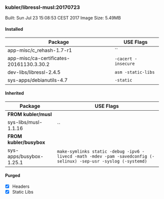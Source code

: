 ### kubler/libressl-musl:20170723

Built: Sun Jul 23 15:08:53 CEST 2017
Image Size: 5.49MB

#### Installed
Package | USE Flags
--------|----------
app-misc/c_rehash-1.7-r1 | ``
app-misc/ca-certificates-20161130.3.30.2 | `-cacert -insecure`
dev-libs/libressl-2.4.5 | `asm -static-libs`
sys-apps/debianutils-4.7 | `-static`
#### Inherited
Package | USE Flags
--------|----------
**FROM kubler/musl** |
sys-libs/musl-1.1.16 | ``
**FROM kubler/busybox** |
sys-apps/busybox-1.25.1 | `make-symlinks static -debug -ipv6 -livecd -math -mdev -pam -savedconfig (-selinux) -sep-usr -syslog (-systemd)`
#### Purged
- [x] Headers
- [x] Static Libs
